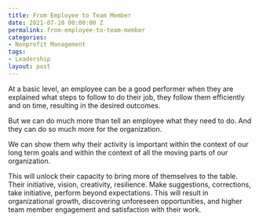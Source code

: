 ```yaml
---
title: From Employee to Team Member
date: 2021-07-10 00:00:00 Z
permalink: from-employee-to-team-member
categories:
- Nonprofit Management
tags:
- Leadership
layout: post
---
```


At a basic level, an employee can be a good performer when they are explained what steps to follow to do their job, they follow them efficiently and on time, resulting in the desired outcomes. 

But we can do much more than tell an employee what they need to do. And they can do so much more for the organization.

We can show them why their activity is important within the context of our long term goals and within the context of all the moving parts of our organization.

This will unlock their capacity to bring more of themselves to the table. Their initiative, vision, creativity, resilience. Make suggestions, corrections, take initiative, perform beyond expectations. This will result in organizational growth, discovering unforeseen opportunities, and higher team member engagement and satisfaction with their work.

